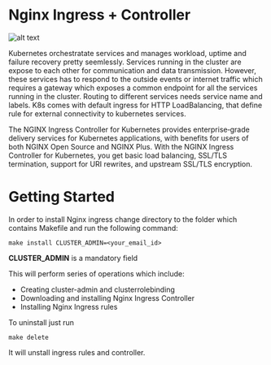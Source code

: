 # Nginx Ingress + Controller

![alt text](https://www.nginx.com/wp-content/uploads/2018/08/NGINX-logo-rgb-large.png)

Kubernetes orchestratate services and manages workload, uptime and failure recovery pretty seemlessly. Services running in the cluster are expose to each other for communication and data transmission. However, these services has to respond to the outside events or internet traffic which requires a gateway which exposes a common endpoint for all the services running in the cluster. Routing to different services needs service name and labels. K8s comes with default ingress for HTTP LoadBalancing, that define rule for external connectivity to kubernetes services.

The NGINX Ingress Controller for Kubernetes provides enterprise‑grade delivery services for Kubernetes applications, with benefits for users of both NGINX Open Source and NGINX Plus. With the NGINX Ingress Controller for Kubernetes, you get basic load balancing, SSL/TLS termination, support for URI rewrites, and upstream SSL/TLS encryption.

# Getting Started

In order to install Nginx ingress change directory to the folder which contains Makefile
and run the following command:

    make install CLUSTER_ADMIN=<your_email_id>

**CLUSTER_ADMIN** is a mandatory field

This will perform series of operations which include:

* Creating cluster-admin and clusterrolebinding
* Downloading and installing Nginx Ingress Controller
* Installing Nginx Ingress rules

To uninstall just run

   ``` 
   make delete
   ```
It will unstall ingress rules and controller.